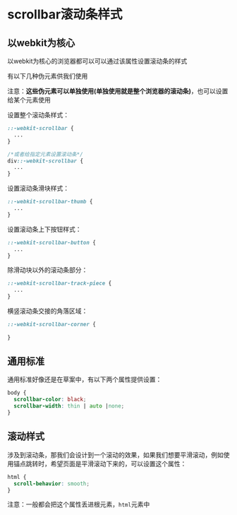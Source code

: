 # scrollbar滚动条样式

## 以webkit为核心

以webkit为核心的浏览器都可以可以通过该属性设置滚动条的样式

有以下几种伪元素供我们使用

注意：**这些伪元素可以单独使用(单独使用就是整个浏览器的滚动条)**，也可以设置给某个元素使用

设置整个滚动条样式：

```css
::-webkit-scrollbar {
  ...
}

/*或者给指定元素设置滚动条*/
div::-webkit-scrollbar {
  ...
}
```



设置滚动条滑块样式：

```css
::-webkit-scrollbar-thumb {
  ...
}
```



设置滚动条上下按钮样式：

```css
::-webkit-scrollbar-button {
  ...
}
```



除滑动块以外的滚动条部分：

```css
::-webkit-scrollbar-track-piece {
  ...
}
```



横竖滚动条交接的角落区域：

```css
::-webkit-scrollbar-corner {
  
}
```





## 通用标准

通用标准好像还是在草案中，有以下两个属性提供设置：

```css
body {
  scrollbar-color: black;
  scrollbar-width: thin | auto |none;
}
```





## 滚动样式

涉及到滚动条，那我们会设计到一个滚动的效果，如果我们想要平滑滚动，例如使用锚点跳转时，希望页面是平滑滚动下来的，可以设置这个属性：

```css
html {
  scroll-behavior: smooth;
}
```

注意：一般都会把这个属性丢进根元素，`html`元素中
